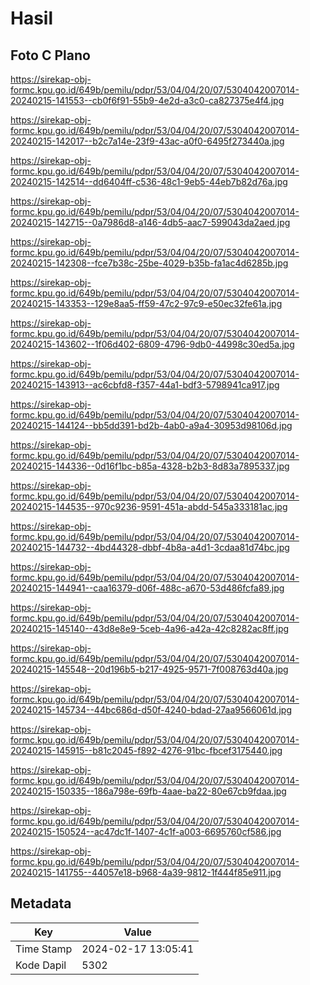 # Hasil

## Foto C Plano

https://sirekap-obj-formc.kpu.go.id/649b/pemilu/pdpr/53/04/04/20/07/5304042007014-20240215-141553--cb0f6f91-55b9-4e2d-a3c0-ca827375e4f4.jpg

https://sirekap-obj-formc.kpu.go.id/649b/pemilu/pdpr/53/04/04/20/07/5304042007014-20240215-142017--b2c7a14e-23f9-43ac-a0f0-6495f273440a.jpg

https://sirekap-obj-formc.kpu.go.id/649b/pemilu/pdpr/53/04/04/20/07/5304042007014-20240215-142514--dd6404ff-c536-48c1-9eb5-44eb7b82d76a.jpg

https://sirekap-obj-formc.kpu.go.id/649b/pemilu/pdpr/53/04/04/20/07/5304042007014-20240215-142715--0a7986d8-a146-4db5-aac7-599043da2aed.jpg

https://sirekap-obj-formc.kpu.go.id/649b/pemilu/pdpr/53/04/04/20/07/5304042007014-20240215-142308--fce7b38c-25be-4029-b35b-fa1ac4d6285b.jpg

https://sirekap-obj-formc.kpu.go.id/649b/pemilu/pdpr/53/04/04/20/07/5304042007014-20240215-143353--129e8aa5-ff59-47c2-97c9-e50ec32fe61a.jpg

https://sirekap-obj-formc.kpu.go.id/649b/pemilu/pdpr/53/04/04/20/07/5304042007014-20240215-143602--1f06d402-6809-4796-9db0-44998c30ed5a.jpg

https://sirekap-obj-formc.kpu.go.id/649b/pemilu/pdpr/53/04/04/20/07/5304042007014-20240215-143913--ac6cbfd8-f357-44a1-bdf3-5798941ca917.jpg

https://sirekap-obj-formc.kpu.go.id/649b/pemilu/pdpr/53/04/04/20/07/5304042007014-20240215-144124--bb5dd391-bd2b-4ab0-a9a4-30953d98106d.jpg

https://sirekap-obj-formc.kpu.go.id/649b/pemilu/pdpr/53/04/04/20/07/5304042007014-20240215-144336--0d16f1bc-b85a-4328-b2b3-8d83a7895337.jpg

https://sirekap-obj-formc.kpu.go.id/649b/pemilu/pdpr/53/04/04/20/07/5304042007014-20240215-144535--970c9236-9591-451a-abdd-545a333181ac.jpg

https://sirekap-obj-formc.kpu.go.id/649b/pemilu/pdpr/53/04/04/20/07/5304042007014-20240215-144732--4bd44328-dbbf-4b8a-a4d1-3cdaa81d74bc.jpg

https://sirekap-obj-formc.kpu.go.id/649b/pemilu/pdpr/53/04/04/20/07/5304042007014-20240215-144941--caa16379-d06f-488c-a670-53d486fcfa89.jpg

https://sirekap-obj-formc.kpu.go.id/649b/pemilu/pdpr/53/04/04/20/07/5304042007014-20240215-145140--43d8e8e9-5ceb-4a96-a42a-42c8282ac8ff.jpg

https://sirekap-obj-formc.kpu.go.id/649b/pemilu/pdpr/53/04/04/20/07/5304042007014-20240215-145548--20d196b5-b217-4925-9571-7f008763d40a.jpg

https://sirekap-obj-formc.kpu.go.id/649b/pemilu/pdpr/53/04/04/20/07/5304042007014-20240215-145734--44bc686d-d50f-4240-bdad-27aa9566061d.jpg

https://sirekap-obj-formc.kpu.go.id/649b/pemilu/pdpr/53/04/04/20/07/5304042007014-20240215-145915--b81c2045-f892-4276-91bc-fbcef3175440.jpg

https://sirekap-obj-formc.kpu.go.id/649b/pemilu/pdpr/53/04/04/20/07/5304042007014-20240215-150335--186a798e-69fb-4aae-ba22-80e67cb9fdaa.jpg

https://sirekap-obj-formc.kpu.go.id/649b/pemilu/pdpr/53/04/04/20/07/5304042007014-20240215-150524--ac47dc1f-1407-4c1f-a003-6695760cf586.jpg

https://sirekap-obj-formc.kpu.go.id/649b/pemilu/pdpr/53/04/04/20/07/5304042007014-20240215-141755--44057e18-b968-4a39-9812-1f444f85e911.jpg


## Metadata

| Key        | Value               |
| ---------- | ------------------- |
| Time Stamp | 2024-02-17 13:05:41 |
| Kode Dapil | 5302                |



